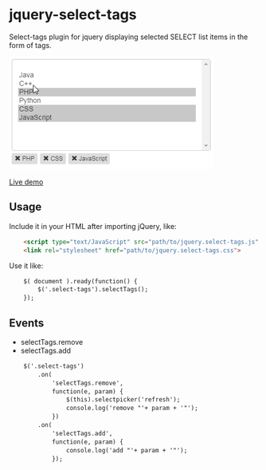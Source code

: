 # jquery-select-tags

Select-tags plugin for jquery displaying selected SELECT list items in the form of tags.

![Demo select-tags](https://raw.githubusercontent.com/Danilovonline/select-tags/master/example/demo.gif)

<a href='https://danilovonline.github.io/select-tags/example/'>Live demo</a>
## Usage

Include it in your HTML after importing jQuery, like:

```html
    <script type="text/JavaScript" src="path/to/jquery.select-tags.js" />
    <link rel="stylesheet" href="path/to/jquery.select-tags.css">
```

Use it like:

```html
    $( document ).ready(function() {
        $('.select-tags').selectTags();
    });
```

## Events
 
  - selectTags.remove
  - selectTags.add
 
```html
    $('.select-tags')
        .on(
            'selectTags.remove',
            function(e, param) {
                $(this).selectpicker('refresh');
                console.log('remove "'+ param + '"');
            })
        .on(
            'selectTags.add',
            function(e, param) {
                console.log('add "'+ param + '"');
            });
```
